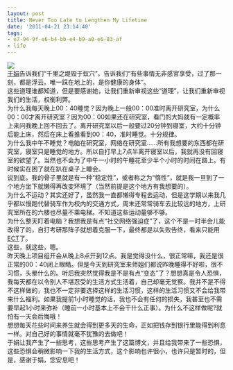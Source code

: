 ```yaml
---
layout: post
title: Never Too Late to Lengthen My Lifetime
date: '2011-04-21 23:14:40'
tags:
- e7-94-9f-e6-b4-bb-e4-b9-a0-e6-83-af
- life
---
```



![](http://img1.cache.netease.com/cnews/2011/4/19/20110419141658e8595.jpg)  
[于娟](http://blog.163.com/special/00124CE8/yujuan.html?blog)告诉我们“千里之堤毁于蚁穴”，告诉我们“有些事情无非感官享受，过了那一刻，都是浮云。唯一踩在地上的，是你健康的身体”。  
 这些道理谁都知道，但是要感谢她，让我们重新审视这些“道理”，让我们重新审视我们的生活，权衡利弊。  
 为什么我每天晚上00：40睡觉？因为晚上一般00：00准时离开研究室，为什么00：00才离开研究室？因为00：00如果还在研究室，看门的大妈就有一定概率上来问我晚上回不回去了。离开研究室以后一般要过20分钟到寝室，大约十分钟后能上床，然后在床上看推看到00：40，准时睡觉。十分规律。  
 为什么我中午不睡觉？电脑在研究室，网络在研究室……所有我想要的东西都在研究室，寝室只是睡觉的地方。所以自打早上7点半离开寝室以后，我就再没有回寝室的欲望了。当然也不会为了中午一小时的午睡花至少半个小时的时间在路上。有时候实在困了就在趴在桌子上睡会。  
 说到底，我的骨子里就是有一种“稳定性”，或者称之为“惰性”，就是我一旦到了一个地方坐下就懒得再改变环境了（当然前提是这个地方有我想要的）。  
 为什么不运动？其实还好了，虽然我一直都懒得专程去运动，但是这学期以来我几乎都以慢跑代替骑车作为校内的交通方式，周末还常常骑车去比较远的地方，上研究室所在的六楼也尽量不乘电梯。不知道这些运动量够不够。  
 为什么整天盯着电脑？我想我是有点“社交网络强迫症”了，这个不是一时半会儿能改得了的，自打考研那阵子就想着克服一下，最终都是以失败告终，看来只能用[ECT](http://en.wikipedia.org/wiki/Electroconvulsive_therapy)了。  
 这些，就这些，嗯。  
 昨天晚上项目组开会从晚上8点开到12点。我是觉得没什么，很正常嘛，我还是很正常的00：40闭上眼睛。但是今天到研究室来师姐们都说昨晚睡得不好啦，很不习惯，头晕什么的。听后我突然觉得我是不是有点“变态”了？想想真是令人恐惧，我每天都在以令别人不堪忍受的生活方式生活着，自己却毫无觉察。我并不是不得不这样做的，我也不一定非要选择这样的生活习惯，这样的生活习惯又不会给我带来什么福利。如果我提前1小时睡觉的话，我也不会有任何的损失，我甚至也不需要早起1小时来弥补（睡前一小时基本上不会干什么正事）。为什么不这样做呢?就怕有一天会后悔哦！  
 想想每天花些时间来养生就会得到更多天的生命，正如把钱存到银行里能得到利息一样。对自己好的事情就毫不犹豫的去做吧！  
 于娟让我产生了一些思考，这些思考产生了这篇博文，并且给我带来了一些恐惧，这些恐惧会稍微影响一下我的生活方式，这个影响也许很小，也许只是暂时的，但是，感谢于娟，您安息吧！


